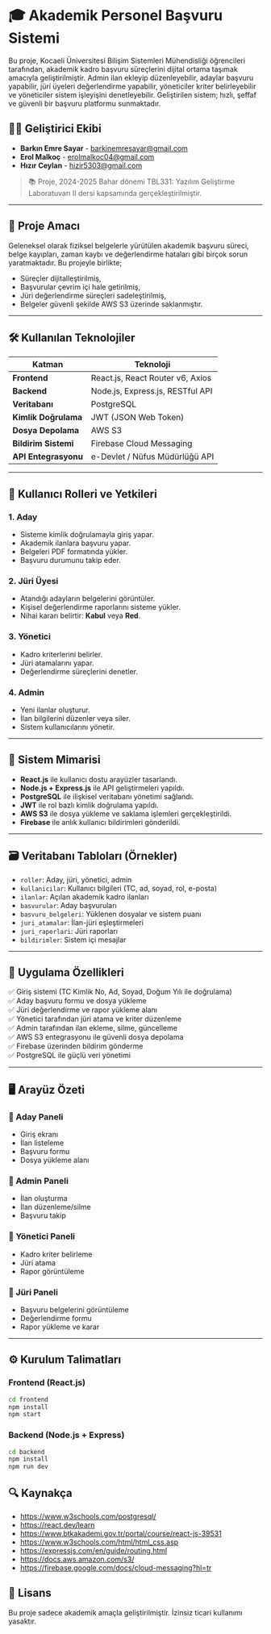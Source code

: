 # 🎓 Akademik Personel Başvuru Sistemi

Bu proje, Kocaeli Üniversitesi Bilişim Sistemleri Mühendisliği öğrencileri tarafından, akademik kadro başvuru süreçlerini dijital ortama taşımak amacıyla geliştirilmiştir. Admin ilan ekleyip düzenleyebilir, adaylar başvuru yapabilir, jüri üyeleri değerlendirme yapabilir, yöneticiler kriter belirleyebilir ve yöneticiler sistem işleyişini denetleyebilir. Geliştirilen sistem; hızlı, şeffaf ve güvenli bir başvuru platformu sunmaktadır.

## 👨‍💻 Geliştirici Ekibi

- **Barkın Emre Sayar** - barkinemresayar@gmail.com  
- **Erol Malkoç** - erolmalkoc04@gmail.com  
- **Hızır Ceylan** - hizir5303@gmail.com

> 📚 Proje, 2024-2025 Bahar dönemi TBL331: Yazılım Geliştirme Laboratuvarı II dersi kapsamında gerçekleştirilmiştir.

---

## 🧠 Proje Amacı

Geleneksel olarak fiziksel belgelerle yürütülen akademik başvuru süreci, belge kayıpları, zaman kaybı ve değerlendirme hataları gibi birçok sorun yaratmaktadır. Bu projeyle birlikte;

- Süreçler dijitalleştirilmiş,
- Başvurular çevrim içi hale getirilmiş,
- Jüri değerlendirme süreçleri sadeleştirilmiş,
- Belgeler güvenli şekilde AWS S3 üzerinde saklanmıştır.

---

## 🛠️ Kullanılan Teknolojiler

| Katman            | Teknoloji                            |
|------------------|--------------------------------------|
| **Frontend**     | React.js, React Router v6, Axios     |
| **Backend**      | Node.js, Express.js, RESTful API     |
| **Veritabanı**   | PostgreSQL                           |
| **Kimlik Doğrulama** | JWT (JSON Web Token)             |
| **Dosya Depolama**| AWS S3                              |
| **Bildirim Sistemi** | Firebase Cloud Messaging         |
| **API Entegrasyonu** | e-Devlet / Nüfus Müdürlüğü API   |

---

## 👤 Kullanıcı Rolleri ve Yetkileri

### 1. Aday
- Sisteme kimlik doğrulamayla giriş yapar.
- Akademik ilanlara başvuru yapar.
- Belgeleri PDF formatında yükler.
- Başvuru durumunu takip eder.

### 2. Jüri Üyesi
- Atandığı adayların belgelerini görüntüler.
- Kişisel değerlendirme raporlarını sisteme yükler.
- Nihai kararı belirtir: **Kabul** veya **Red**.

### 3. Yönetici
- Kadro kriterlerini belirler.
- Jüri atamalarını yapar.
- Değerlendirme süreçlerini denetler.

### 4. Admin
- Yeni ilanlar oluşturur.
- İlan bilgilerini düzenler veya siler.
- Sistem kullanıcılarını yönetir.

---

## 📐 Sistem Mimarisi

- **React.js** ile kullanıcı dostu arayüzler tasarlandı.
- **Node.js + Express.js** ile API geliştirmeleri yapıldı.
- **PostgreSQL** ile ilişkisel veritabanı yönetimi sağlandı.
- **JWT** ile rol bazlı kimlik doğrulama yapıldı.
- **AWS S3** ile dosya yükleme ve saklama işlemleri gerçekleştirildi.
- **Firebase** ile anlık kullanıcı bildirimleri gönderildi.

---

## 🗃️ Veritabanı Tabloları (Örnekler)

- `roller`: Aday, jüri, yönetici, admin
- `kullanicilar`: Kullanıcı bilgileri (TC, ad, soyad, rol, e-posta)
- `ilanlar`: Açılan akademik kadro ilanları
- `basvurular`: Aday başvuruları
- `basvuru_belgeleri`: Yüklenen dosyalar ve sistem puanı
- `juri_atamalar`: İlan-jüri eşleştirmeleri
- `juri_raporlari`: Jüri raporları
- `bildirimler`: Sistem içi mesajlar

---

## 🎯 Uygulama Özellikleri

✅ Giriş sistemi (TC Kimlik No, Ad, Soyad, Doğum Yılı ile doğrulama)  
✅ Aday başvuru formu ve dosya yükleme  
✅ Jüri değerlendirme ve rapor yükleme alanı  
✅ Yönetici tarafından jüri atama ve kriter düzenleme  
✅ Admin tarafından ilan ekleme, silme, güncelleme  
✅ AWS S3 entegrasyonu ile güvenli dosya depolama  
✅ Firebase üzerinden bildirim gönderme  
✅ PostgreSQL ile güçlü veri yönetimi

---

## 🖥️ Arayüz Özeti

### 🔹 Aday Paneli
- Giriş ekranı
- İlan listeleme
- Başvuru formu
- Dosya yükleme alanı

### 🔹 Admin Paneli
- İlan oluşturma
- İlan düzenleme/silme
- Başvuru takip

### 🔹 Yönetici Paneli
- Kadro kriter belirleme
- Jüri atama
- Rapor görüntüleme

### 🔹 Jüri Paneli
- Başvuru belgelerini görüntüleme
- Değerlendirme formu
- Rapor yükleme ve karar

---

## ⚙️ Kurulum Talimatları

### Frontend (React.js)

```bash
cd frontend
npm install
npm start
```

### Backend (Node.js + Express)

```bash
cd backend
npm install
npm run dev
```

## 🔍 Kaynakça
- https://www.w3schools.com/postgresql/
- https://react.dev/learn
- https://www.btkakademi.gov.tr/portal/course/react-js-39531
- https://www.w3schools.com/html/html_css.asp
- https://expressjs.com/en/guide/routing.html
- https://docs.aws.amazon.com/s3/
- https://firebase.google.com/docs/cloud-messaging?hl=tr

## 📣 Lisans
Bu proje sadece akademik amaçla geliştirilmiştir. İzinsiz ticari kullanımı yasaktır.
